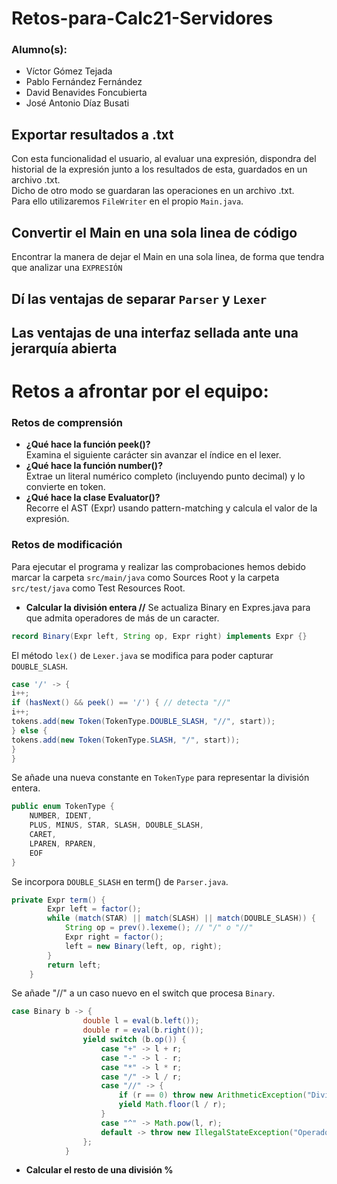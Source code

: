 # Retos-para-Calc21-Servidores

### Alumno(s):
- Víctor Gómez Tejada
- Pablo Fernández Fernández
- David Benavides Foncubierta
- José Antonio Díaz Busati


## Exportar resultados a .txt
Con esta funcionalidad el usuario, al evaluar una expresión, dispondra del historial de la expresión junto a los resultados de esta, guardados en un archivo .txt.  
Dicho de otro modo se guardaran las operaciones en un archivo .txt.  
Para ello utilizaremos `FileWriter` en el propio `Main.java`.

## Convertir el Main en una sola linea de código
Encontrar la manera de dejar el Main en una sola linea, de forma que tendra que analizar una `EXPRESIÓN`

## Dí las ventajas de separar `Parser` y `Lexer`

## Las ventajas de una interfaz sellada ante una jerarquía abierta

# Retos a afrontar por el equipo:

### Retos de comprensión
- **¿Qué hace la función peek()?**  
  Examina el siguiente carácter sin avanzar el índice en el lexer.
- **¿Qué hace la función number()?**  
  Extrae un literal numérico completo (incluyendo punto decimal) y lo convierte en token.
- **¿Qué hace la clase Evaluator()?**  
  Recorre el AST (Expr) usando pattern-matching y calcula el valor de la expresión.

### Retos de modificación
Para ejecutar el programa y realizar las comprobaciones hemos debido marcar la carpeta `src/main/java` como Sources Root y la carpeta `src/test/java` como Test Resources Root.
- **Calcular la división entera //**
  Se actualiza Binary en Expres.java para que admita operadores de más de un caracter.  
```java
record Binary(Expr left, String op, Expr right) implements Expr {}
```
  El método `lex()` de `Lexer.java` se modifica para poder capturar `DOUBLE_SLASH`.
```java
case '/' -> {
i++;
if (hasNext() && peek() == '/') { // detecta "//"
i++;
tokens.add(new Token(TokenType.DOUBLE_SLASH, "//", start));
} else {
tokens.add(new Token(TokenType.SLASH, "/", start));
}
}
```
Se añade una nueva constante en `TokenType` para representar la división entera.
```java
public enum TokenType {
    NUMBER, IDENT,
    PLUS, MINUS, STAR, SLASH, DOUBLE_SLASH,
    CARET,
    LPAREN, RPAREN,
    EOF
}
```
Se incorpora `DOUBLE_SLASH` en term() de `Parser.java`.
```java
private Expr term() {
        Expr left = factor();
        while (match(STAR) || match(SLASH) || match(DOUBLE_SLASH)) {
            String op = prev().lexeme(); // "/" o "//"
            Expr right = factor();
            left = new Binary(left, op, right);
        }
        return left;
    }
```
Se añade "//" a un caso nuevo en el switch que procesa `Binary`.
```java
case Binary b -> {
                double l = eval(b.left());
                double r = eval(b.right());
                yield switch (b.op()) {
                    case "+" -> l + r;
                    case "-" -> l - r;
                    case "*" -> l * r;
                    case "/" -> l / r;
                    case "//" -> {
                        if (r == 0) throw new ArithmeticException("División por cero");
                        yield Math.floor(l / r);
                    }
                    case "^" -> Math.pow(l, r);
                    default -> throw new IllegalStateException("Operador no soportado: " + b.op());
                };
            }
```

- **Calcular el resto de una división %**

